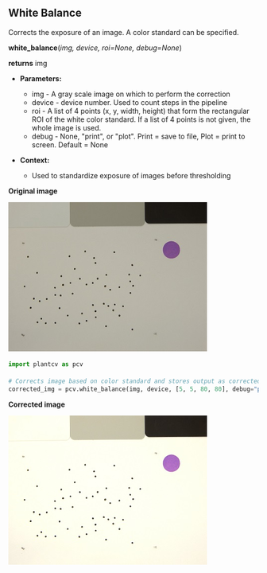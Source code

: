 ## White Balance

Corrects the exposure of an image. A color standard can be specified.

**white_balance**(*img, device, roi=None, debug=None*)

**returns** img

- **Parameters:**
    - img - A gray scale image on which to perform the correction
    - device - device number. Used to count steps in the pipeline
    - roi - A list of 4 points (x, y, width, height) that form the
    rectangular ROI of the white color standard.
          If a list of 4 points is not given, the whole image is used.
    - debug - None, "print", or "plot". Print = save to file, Plot = print to screen. Default = None

- **Context:**
    - Used to standardize exposure of images before thresholding

**Original image**

![Screenshot](img/documentation_images/white_balance/original_image.jpg)

```python
import plantcv as pcv

# Corrects image based on color standard and stores output as corrected_img
corrected_img = pcv.white_balance(img, device, [5, 5, 80, 80], debug="print")
```


**Corrected image**

![Screenshot](img/documentation_images/white_balance/corrected_image.jpg)
